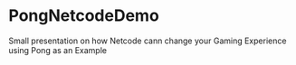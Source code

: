 # PongNetcodeDemo
Small presentation on how Netcode cann change your Gaming Experience using Pong as an Example
